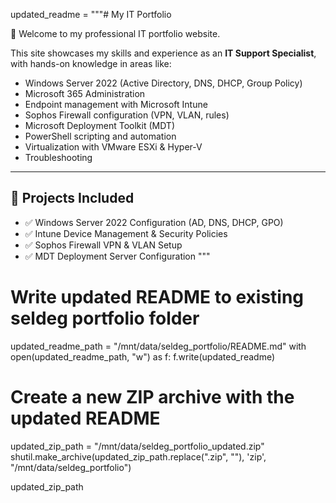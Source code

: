 updated_readme = """# My IT Portfolio

👋 Welcome to my professional IT portfolio website.

This site showcases my skills and experience as an **IT Support Specialist**, with hands-on knowledge in areas like:

- Windows Server 2022 (Active Directory, DNS, DHCP, Group Policy)
- Microsoft 365 Administration
- Endpoint management with Microsoft Intune
- Sophos Firewall configuration (VPN, VLAN, rules)
- Microsoft Deployment Toolkit (MDT)
- PowerShell scripting and automation
- Virtualization with VMware ESXi & Hyper-V
- Troubleshooting

---

## 📂 Projects Included

- ✅ Windows Server 2022 Configuration (AD, DNS, DHCP, GPO)
- ✅ Intune Device Management & Security Policies
- ✅ Sophos Firewall VPN & VLAN Setup
- ✅ MDT Deployment Server Configuration
"""

# Write updated README to existing seldeg portfolio folder
updated_readme_path = "/mnt/data/seldeg_portfolio/README.md"
with open(updated_readme_path, "w") as f:
    f.write(updated_readme)

# Create a new ZIP archive with the updated README
updated_zip_path = "/mnt/data/seldeg_portfolio_updated.zip"
shutil.make_archive(updated_zip_path.replace(".zip", ""), 'zip', "/mnt/data/seldeg_portfolio")

updated_zip_path

